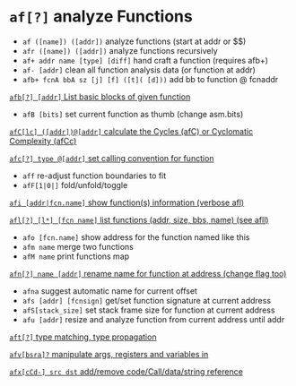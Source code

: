 <!-- TITLE: af -->

#  `af[?]`   analyze Functions

- `af ([name]) ([addr])`   analyze functions (start at addr or $$)
- `afr ([name]) ([addr])`   analyze functions recursively
- `af+ addr name [type] [diff]`   hand craft a function (requires afb+)
- `af- [addr]`   clean all function analysis data (or function at addr)
- `afb+ fcnA bbA sz [j] [f] ([t]( [d]))`   add bb to function @ fcnaddr

[ `afb[?] [addr]`   List basic blocks of given function](/options/a/af/afb)

- `afB [bits]`   set current function as thumb (change asm.bits)

[ `afC[lc] ([addr])@[addr]`   calculate the Cycles (afC) or Cyclomatic Complexity (afCc)](./afC-lc-addr-addr-calculate-the-Cycles-afC-or-Cyclomatic-Complexity-afCc-91d06140-5ace-4faf-a50e-25f27693890f.md)

[ `afc[?] type @[addr]`   set calling convention for function](./afc-type-addr-set-calling-convention-for-function-de18fce7-8ce3-4612-8357-7f86bb0d2506.md)

- `aff`   re-adjust function boundaries to fit
- `afF[1|0|]`   fold/unfold/toggle

[ `afi [addr|fcn.name]`   show function(s) information (verbose afl)](./afi-addr-fcn-name-show-function-s-information-verbose-afl-dea687f3-901c-42b1-a7ab-e08aba895c93.md)

[ `afl[?] [l*] [fcn name]`   list functions (addr, size, bbs, name) (see afll)](./afl-l-fcn-name-list-functions-addr-size-bbs-name-see-afll-39bb9543-9de0-4ea4-b847-059965b93268.md)

- `afo [fcn.name]`   show address for the function named like this
- `afm name`   merge two functions
- `afM name`   print functions map

[ `afn[?] name [addr]`   rename name for function at address (change flag too)](./afn-name-addr-rename-name-for-function-at-address-change-flag-too-a378ab1c-eb3d-4763-aaaa-e2a706bbed3e.md)

- `afna`   suggest automatic name for current offset
- `afs [addr] [fcnsign]`   get/set function signature at current address
- `afS[stack_size]`   set stack frame size for function at current address
- `afu [addr]`   resize and analyze function from current address until addr

[ `aft[?]`   type matching, type propagation](./aft-type-matching-type-propagation-300ded28-0008-4c98-9e60-afb50f80bee1.md)

[ `afv[bsra]?`   manipulate args, registers and variables in](./afv-bsra-manipulate-args-registers-and-variables-in-ec2e1b96-8f41-4fe1-8d9d-7a124cec6133.md)

[ `afx[cCd-] src dst`   add/remove code/Call/data/string reference](./afx-cCd-src-dst-add-remove-code-Call-data-string-reference-b61b2a06-a498-42e7-a0c2-ccd14afe7940.md)